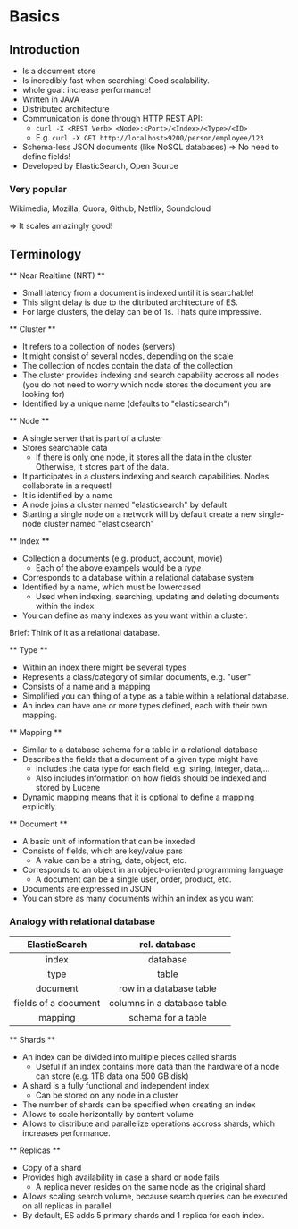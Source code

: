 # Basics

## Introduction

- Is a document store
- Is incredibly fast when searching! Good scalability.
- whole goal: increase performance!
- Written in JAVA
- Distributed architecture
- Communication is done through HTTP REST API:
    - `curl -X <REST Verb> <Node>:<Port>/<Index>/<Type>/<ID>`
    - E.g. `curl -X GET http://localhost>9200/person/employee/123`
- Schema-less JSON documents (like NoSQL databases) => No need to define fields!
- Developed by ElasticSearch, Open Source

### Very popular

Wikimedia, Mozilla, Quora, Github, Netflix, Soundcloud

=> It scales amazingly good!

## Terminology

** Near Realtime (NRT) **

- Small latency from a document is indexed until it is searchable!
- This slight delay is due to the ditributed architecture of ES.
- For large clusters, the delay can be of 1s. Thats quite impressive.

** Cluster **

- It refers to a collection of nodes (servers)
- It might consist of several nodes, depending on the scale
- The collection of nodes contain the data of the collection
- The cluster provides indexing and search capability accross all nodes (you do not need to worry which node stores the document you are looking for)
- Identified by a unique name (defaults to "elasticsearch")

** Node **

- A single server that is part of a cluster
- Stores searchable data
    - If there is only one node, it stores all the data in the cluster. Otherwise, it stores part of the data.
- It participates in a clusters indexing and search capabilities. Nodes collaborate in a request!
- It is identified by a name
- A node joins a cluster named "elasticsearch" by default
- Starting a single node on a network will by default create a new single-node cluster named "elasticsearch"

** Index **
- Collection a documents (e.g. product, account, movie)
    - Each of the above exampels would be a _type_
- Corresponds to a database within a relational database system
- Identified by a name, which must be lowercased
    - Used when indexing, searching, updating and deleting documents within the index
- You can define as many indexes as you want within a cluster.

Brief: Think of it as a relational database.

** Type **

- Within an index there might be several types
- Represents a class/category of similar documents, e.g. "user"
- Consists of a name and a mapping
- Simplified you can thing of a type as a table within a relational database.
- An index can have one or more types defined, each with their own mapping.

** Mapping **

- Similar to a database schema for a table in a relational database
- Describes the fields that a document of a given type might have
    - Includes the data type for each field, e.g. string, integer, data,...
    - Also includes information on how fields should be indexed and stored by Lucene
- Dynamic mapping means that it is optional to define a mapping explicitly.

** Document **

- A basic unit of information that can be inxeded
- Consists of fields, which are key/value pars
    - A value can be a string, date, object, etc.
- Corresponds to an object in an object-oriented programming language
    - A document can be a single user, order, product, etc.
- Documents are expressed in JSON
- You can store as many documents within an index as you want

### Analogy with relational database

| ElasticSearch             | rel. database                 |
|:-------------------------:|:-----------------------------:|
| index                     | database                      |
| type                      | table                         |
| document                  | row in a database table       |
| fields of a document      | columns in a database table   |
| mapping                   | schema for a table            |

** Shards **

- An index can be divided into multiple pieces called shards
    - Useful if an index contains more data than the hardware of a node can store (e.g. 1TB data ona 500 GB disk)
- A shard is a fully functional and independent index
    - Can be stored on any node in a cluster
- The number of shards can be specified when creating an index
- Allows to scale horizontally by content volume
- Allows to distribute and parallelize operations accross shards, which increases performance.

** Replicas **

- Copy of a shard
- Provides high availability in case a shard or node fails
    - A replica never resides on the same node as the original shard
- Allows scaling search volume, because search queries can be executed on all replicas in parallel
- By default, ES adds 5 primary shards and 1 replica for each index.


